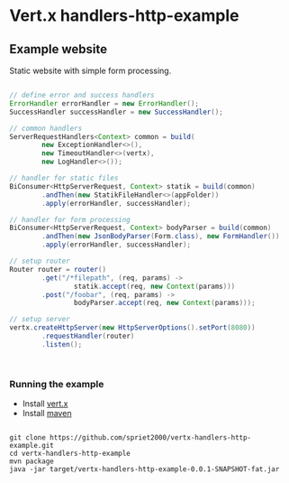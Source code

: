 # Vert.x handlers-http-example

## Example website

Static website with simple form processing.

``` java

// define error and success handlers
ErrorHandler errorHandler = new ErrorHandler();
SuccessHandler successHandler = new SuccessHandler();

// common handlers
ServerRequestHandlers<Context> common = build(
        new ExceptionHandler<>(),
        new TimeoutHandler<>(vertx),
        new LogHandler<>());

// handler for static files
BiConsumer<HttpServerRequest, Context> statik = build(common)
        .andThen(new StatikFileHandler<>(appFolder))
        .apply(errorHandler, successHandler);

// handler for form processing
BiConsumer<HttpServerRequest, Context> bodyParser = build(common)
        .andThen(new JsonBodyParser(Form.class), new FormHandler())
        .apply(errorHandler, successHandler);

// setup router
Router router = router()
        .get("/*filepath", (req, params) ->
                statik.accept(req, new Context(params)))
        .post("/foobar", (req, params) ->
                bodyParser.accept(req, new Context(params)));

// setup server
vertx.createHttpServer(new HttpServerOptions().setPort(8080))
        .requestHandler(router)
        .listen();

                
```

### Running the example

* Install [vert.x](http://vert-x3.github.io)
* Install [maven](http://maven.apache.org)

```

git clone https://github.com/spriet2000/vertx-handlers-http-example.git
cd vertx-handlers-http-example
mvn package
java -jar target/vertx-handlers-http-example-0.0.1-SNAPSHOT-fat.jar

```
